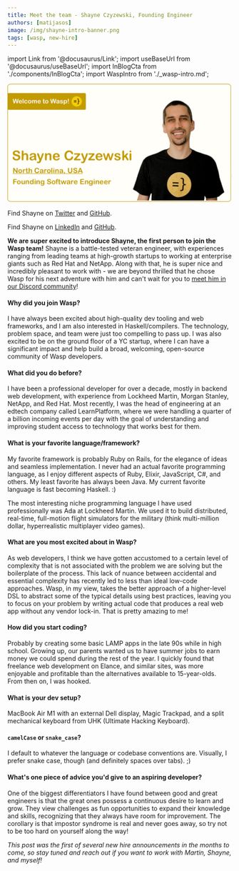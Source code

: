 ```yaml
---
title: Meet the team - Shayne Czyzewski, Founding Engineer
authors: [matijasos]
image: /img/shayne-intro-banner.png
tags: [wasp, new-hire]
---
```


import Link from '@docusaurus/Link';
import useBaseUrl from '@docusaurus/useBaseUrl';
import InBlogCta from './components/InBlogCta';
import WaspIntro from './_wasp-intro.md';

![Welcome Shayne!](../static/img/shayne-intro-banner.png)

Find Shayne on [Twitter](https://twitter.com/shayneczyzewski) and [GitHub](https://github.com/shayneczyzewski).

<!--truncate-->

Find Shayne on [LinkedIn](https://www.linkedin.com/in/shayneski/) and [GitHub](https://github.com/shayneczyzewski).

<WaspIntro />
<InBlogCta />

**We are super excited to introduce Shayne, the first person to join the Wasp team!** Shayne is a battle-tested veteran engineer, with experiences ranging from leading teams at high-growth startups to working at enterprise giants such as Red Hat and NetApp. Along with that, he is super nice and incredibly pleasant to work with - we are beyond thrilled that he chose Wasp for his next adventure with him and can't wait for you to [meet him in our Discord community](https://discord.gg/rzdnErX)!

#### Why did you join Wasp?

I have always been excited about high-quality dev tooling and web frameworks, and I am also interested in Haskell/compilers. The technology, problem space, and team were just too compelling to pass up. I was also excited to be on the ground floor of a YC startup, where I can have a significant impact and help build a broad, welcoming, open-source community of Wasp developers.

#### What did you do before?

I have been a professional developer for over a decade, mostly in backend web development, with experience from Lockheed Martin, Morgan Stanley, NetApp, and Red Hat. Most recently, I was the head of engineering at an edtech company called LearnPlatform, where we were handling a quarter of a billion incoming events per day with the goal of understanding and improving student access to technology that works best for them.

#### What is your favorite language/framework?

My favorite framework is probably Ruby on Rails, for the elegance of ideas and seamless implementation. I never had an actual favorite programming language, as I enjoy different aspects of Ruby, Elixir, JavaScript, C#, and others. My least favorite has always been Java. My current favorite language is fast becoming Haskell. :)

The most interesting niche programming language I have used professionally was Ada at Lockheed Martin. We used it to build distributed, real-time, full-motion flight simulators for the military (think multi-million dollar, hyperrealistic multiplayer video games).

#### What are you most excited about in Wasp?

As web developers, I think we have gotten accustomed to a certain level of complexity that is not associated with the problem we are solving but the boilerplate of the process. This lack of nuance between accidental and essential complexity has recently led to less than ideal low-code approaches. Wasp, in my view, takes the better approach of a higher-level DSL to abstract some of the typical details using best practices, leaving you to focus on your problem by writing actual code that produces a real web app without any vendor lock-in. That is pretty amazing to me!

#### How did you start coding?

Probably by creating some basic LAMP apps in the late 90s while in high school. Growing up, our parents wanted us to have summer jobs to earn money we could spend during the rest of the year. I quickly found that freelance web development on Elance, and similar sites, was more enjoyable and profitable than the alternatives available to 15-year-olds. From then on, I was hooked.

#### What is your dev setup?

MacBook Air M1 with an external Dell display, Magic Trackpad, and a split mechanical keyboard from UHK (Ultimate Hacking Keyboard).

#### `camelCase` or `snake_case`?

I default to whatever the language or codebase conventions are. Visually, I prefer snake case, though (and definitely spaces over tabs). ;)

#### What's one piece of advice you'd give to an aspiring developer?

One of the biggest differentiators I have found between good and great engineers is that the great ones possess a continuous desire to learn and grow. They view challenges as fun opportunities to expand their knowledge and skills, recognizing that they always have room for improvement. The corollary is that impostor syndrome is real and never goes away, so try not to be too hard on yourself along the way!

*This post was the first of several new hire announcements in the months to come, so stay tuned and reach out if you want to work with Martin, Shayne, and myself!*

<InBlogCta />

